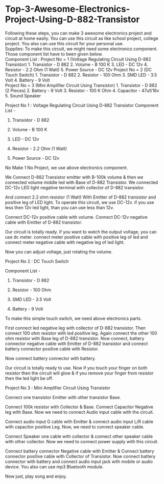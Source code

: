 # Top-3-Awesome-Electronics-Project-Using-D-882-Transistor
Following these steps, you can make 3 awesome electronics project and circuit at home easily. You can use this circuit as like school project, college project. You also can use this circuit for your personal use.  
Supplies: To make this circuit, we might need some electronics component.  Those component list have to been given below.  
Component List :
Project No = 1 (Voltage Regulating Circuit Using D-882 Transistor)  1. Transistor - D 882  2. Volume - B 100 K  3. LED - DC 12v  4. Resistor - 2.2 Ohm (1 Watt)  5. Power Source - DC 12v 
Project No = 2 (DC Touch Switch)  1. Transistor - D 882  2. Resistor - 100 Ohm  3. SMD LED - 3.5 Volt  4. Battery - 9 Volt  
Project No = 3 (Mini Amplifier Circuit Using Transistor)  1. Transistor - D 882 (2 Pieces)  2. Battery - 9 Volt  3. Resistor - 100 K Ohm  4. Capacitor - 47uf/16v  5. Sound Speaker

Project No 1 : Voltage Regulating Circuit Using D-882 Transistor
Component List -

1. Transistor - D 882

2. Volume - B 100 K

3. LED - DC 12v

4. Resistor - 2.2 Ohm (1 Watt)

5. Power Source - DC 12v

No Make 1 No Project, we use above electronics component.

We Connect D-882 Transistor emitter with B-100k volume & then we connected volume middle led with Base of D-882 Transistor. We connected DC-12v LED light negative terminal with collector of D-882 transistor.

And connect 2.2 ohm resistor (1 Watt) With Emitter of D-882 transistor and positive leg of LED light.
To operate this circuit, we use DC-12v. if you use less then 12v led light, than you can use less than 12v.

Connect DC-12v positive cable with volume. Connect DC-12v negative cable with Emitter of D-882 transistor.

Our circuit is totally ready. if you want to watch the output voltage, you can use dc meter. connect meter positive cable with positive leg of led and connect meter negative cable with negative leg of led light.

Now you can adjust voltage, just rotating the volume.

Project No 2 : DC Touch Switch

Component List -

1. Transistor - D 882

2. Resistor - 100 Ohm

3. SMD LED - 3.5 Volt

4. Battery - 9 Volt

To make this simple touch switch, we need above electronics parts.

First connect led negative leg with collector of D-882 transistor. Then connect 100 ohm resistor with led positive leg. Again connect the other 100 ohm resistor with Base leg of D-882 transistor.
Now connect, battery connector negative cable with Emitter of D-882 transistor and connect battery connector positive cable with Resistor.

Now connect battery connector with battery.

Our circuit is totally ready to use. Now if you touch your finger on both resistor then the circuit will glow & if you remove your finger from resistor then the led light be off.

Project No 3 : Mini Amplifier Circuit Using Transistor

Connect one transistor Emitter with other transistor Base.

Connect 100k resistor with Collector & Base. Connect Capacitor Negative leg with Base.
Now we need to connect Audio input cable with the circuit.

Connect audio input G cable with Emitter & connect audio input L/R cable with capacitor positive Leg.
Now, we need to connect speaker cable.

Connect Speaker one cable with collector & connect other speaker cable with other collector.
Now we need to connect power supply with this circuit.

Connect battery connector Negative cable with Emitter & Connect battery connector positive cable with Collector of Transistor.
Now connect battery connector with battery and connect audio input jack with mobile or audio device. You also can use mp3 Bluetooth module.

Now just, play song and enjoy.
